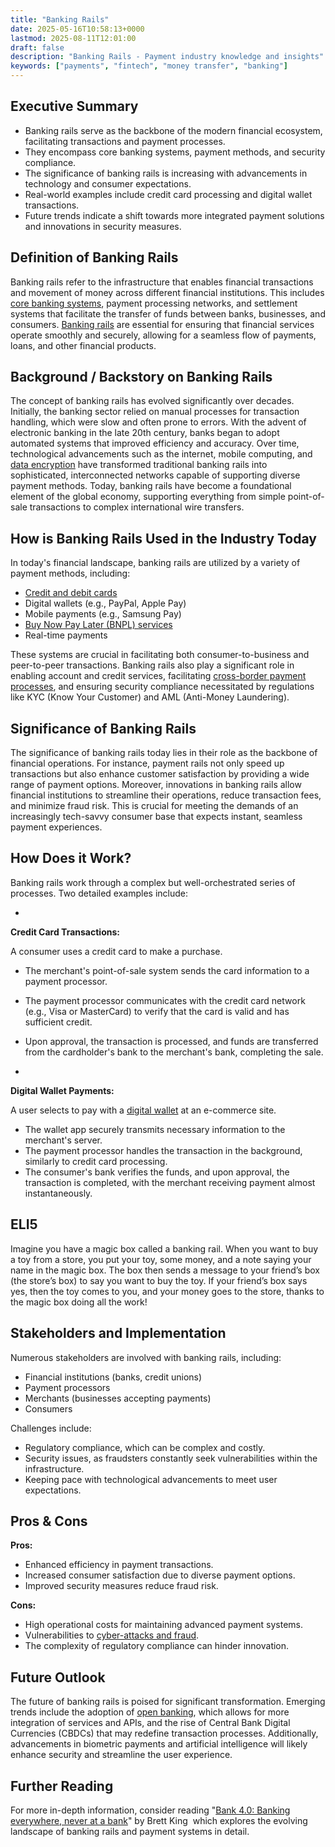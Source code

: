 ```yaml
---
title: "Banking Rails"
date: 2025-05-16T10:58:13+0000
lastmod: 2025-08-11T12:01:00
draft: false
description: "Banking Rails - Payment industry knowledge and insights"
keywords: ["payments", "fintech", "money transfer", "banking"]
---
```


## Executive Summary

- Banking rails serve as the backbone of the modern financial ecosystem, facilitating transactions and payment processes.
- They encompass core banking systems, payment methods, and security compliance.
- The significance of banking rails is increasing with advancements in technology and consumer expectations.
- Real-world examples include credit card processing and digital wallet transactions.
- Future trends indicate a shift towards more integrated payment solutions and innovations in security measures.

## Definition of Banking Rails
Banking rails refer to the infrastructure that enables financial transactions and movement of money across different financial institutions. This includes [core banking systems](https://faisalkhanllc.xyz/resources/payments-wiki/c/core-banking/), payment processing networks, and settlement systems that facilitate the transfer of funds between banks, businesses, and consumers. [Banking rails](https://faisalkhanllc.xyz/resources/payments-wiki/p/what-are-payment-rails/) are essential for ensuring that financial services operate smoothly and securely, allowing for a seamless flow of payments, loans, and other financial products.

## Background / Backstory on Banking Rails
The concept of banking rails has evolved significantly over decades. Initially, the banking sector relied on manual processes for transaction handling, which were slow and often prone to errors. With the advent of electronic banking in the late 20th century, banks began to adopt automated systems that improved efficiency and accuracy. Over time, technological advancements such as the internet, mobile computing, and [data encryption](https://faisalkhanllc.xyz/resources/payments-wiki/d/data-encryption-decryption/) have transformed traditional banking rails into sophisticated, interconnected networks capable of supporting diverse payment methods. Today, banking rails have become a foundational element of the global economy, supporting everything from simple point-of-sale transactions to complex international wire transfers.

## How is Banking Rails Used in the Industry Today
In today's financial landscape, banking rails are utilized by a variety of payment methods, including:

- [Credit and debit cards](https://faisalkhanllc.xyz/resources/payments-wiki/c/credit-card/)
- Digital wallets (e.g., PayPal, Apple Pay)
- Mobile payments (e.g., Samsung Pay)
- [Buy Now Pay Later (BNPL) services](https://faisalkhanllc.xyz/resources/payments-wiki/b/buy-now-pay-later-bnpl/)
- Real-time payments

These systems are crucial in facilitating both consumer-to-business and peer-to-peer transactions. Banking rails also play a significant role in enabling account and credit services, facilitating [cross-border payment processes](https://faisalkhanllc.xyz/resources/payments-wiki/c/cross-border-payments/), and ensuring security compliance necessitated by regulations like KYC (Know Your Customer) and AML (Anti-Money Laundering).

## Significance of Banking Rails 
The significance of banking rails today lies in their role as the backbone of financial operations. For instance, payment rails not only speed up transactions but also enhance customer satisfaction by providing a wide range of payment options. Moreover, innovations in banking rails allow financial institutions to streamline their operations, reduce transaction fees, and minimize fraud risk. This is crucial for meeting the demands of an increasingly tech-savvy consumer base that expects instant, seamless payment experiences.

## How Does it Work?
Banking rails work through a complex but well-orchestrated series of processes. Two detailed examples include:

- 
**Credit Card Transactions:**

A consumer uses a credit card to make a purchase.
- The merchant's point-of-sale system sends the card information to a payment processor.
- The payment processor communicates with the credit card network (e.g., Visa or MasterCard) to verify that the card is valid and has sufficient credit.
- Upon approval, the transaction is processed, and funds are transferred from the cardholder's bank to the merchant's bank, completing the sale.

- 
**Digital Wallet Payments:**

A user selects to pay with a [digital wallet](https://faisalkhanllc.xyz/resources/payments-wiki/d/digital-wallet/) at an e-commerce site.
- The wallet app securely transmits necessary information to the merchant's server.
- The payment processor handles the transaction in the background, similarly to credit card processing.
- The consumer's bank verifies the funds, and upon approval, the transaction is completed, with the merchant receiving payment almost instantaneously.

## ELI5
Imagine you have a magic box called a banking rail. When you want to buy a toy from a store, you put your toy, some money, and a note saying your name in the magic box. The box then sends a message to your friend’s box (the store’s box) to say you want to buy the toy. If your friend’s box says yes, then the toy comes to you, and your money goes to the store, thanks to the magic box doing all the work!

## Stakeholders and Implementation
Numerous stakeholders are involved with banking rails, including:

- Financial institutions (banks, credit unions)
- Payment processors
- Merchants (businesses accepting payments)
- Consumers

Challenges include:

- Regulatory compliance, which can be complex and costly.
- Security issues, as fraudsters constantly seek vulnerabilities within the infrastructure.
- Keeping pace with technological advancements to meet user expectations.

## Pros & Cons
**Pros:**

- Enhanced efficiency in payment transactions.
- Increased consumer satisfaction due to diverse payment options.
- Improved security measures reduce fraud risk.

**Cons:**

- High operational costs for maintaining advanced payment systems.
- Vulnerabilities to [cyber-attacks and fraud](https://faisalkhanllc.xyz/resources/payments-wiki/f/fraud/).
- The complexity of regulatory compliance can hinder innovation.

## Future Outlook
The future of banking rails is poised for significant transformation. Emerging trends include the adoption of [open banking](https://faisalkhanllc.xyz/resources/payments-wiki/o/open-banking/), which allows for more integration of services and APIs, and the rise of Central Bank Digital Currencies (CBDCs) that may redefine transaction processes. Additionally, advancements in biometric payments and artificial intelligence will likely enhance security and streamline the user experience.

## Further Reading
For more in-depth information, consider reading "[Bank 4.0: Banking everywhere, never at a bank](https://www.goodreads.com/book/show/40722446-bank-4-0)" by Brett King  which explores the evolving landscape of banking rails and payment systems in detail.